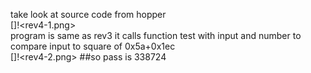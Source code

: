take look at source code from hopper<br/>
[]!<rev4-1.png><br/>
program is same as rev3 it calls function test with input and number to compare input to square of 0x5a+0x1ec<br/>
[]!<rev4-2.png>
##so pass is 338724
